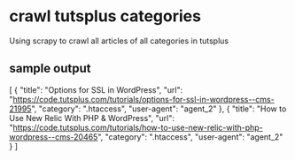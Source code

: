 # crawl tutsplus categories
Using scrapy to crawl all articles of all categories in tutsplus

## sample output
[
    {
        "title": "Options for SSL in WordPress",
        "url": "https://code.tutsplus.com/tutorials/options-for-ssl-in-wordpress--cms-21995",
        "category": ".htaccess",
        "user-agent": "agent_2"
    },
    {
        "title": "How to Use New Relic With PHP & WordPress",
        "url": "https://code.tutsplus.com/tutorials/how-to-use-new-relic-with-php-wordpress--cms-20465",
        "category": ".htaccess",
        "user-agent": "agent_2"
    }
]